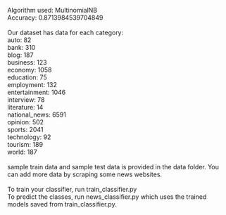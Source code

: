 Algorithm used: MultinomialNB<br>
Accuracy:  0.8713984539704849<br>
<br>
Our dataset has data for each category:<br>
auto:               82<br>
bank:              310<br>
blog:              187<br>
business:          123<br>
economy:          1058<br>
education:          75<br>
employment:        132<br>
entertainment:    1046<br>
interview:          78<br>
literature:         14<br>
national_news:    6591<br>
opinion:           502<br>
sports:           2041<br>
technology:         92<br>
tourism:           189<br>
world:             187<br>
<br>
sample train data and sample test data is provided in the data folder. You can add more data by scraping some news websites.<br>
<br>
To train your classifier, run train_classifier.py
<br>
To predict the classes, run news_classifier.py which uses the trained models saved from train_classifier.py. 
